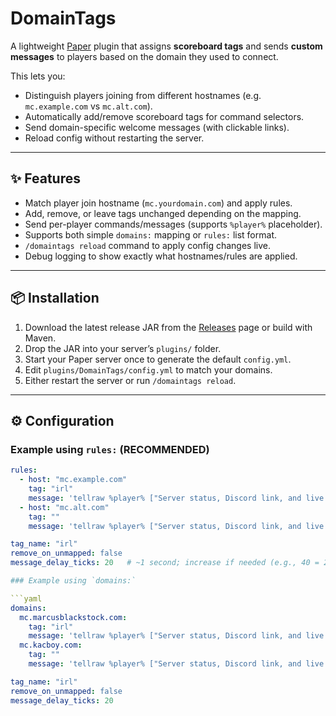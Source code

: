 # DomainTags

A lightweight [Paper](https://papermc.io/) plugin that assigns **scoreboard tags** and sends **custom messages** to players based on the domain they used to connect.

This lets you:
- Distinguish players joining from different hostnames (e.g. `mc.example.com` vs `mc.alt.com`).
- Automatically add/remove scoreboard tags for command selectors.
- Send domain-specific welcome messages (with clickable links).
- Reload config without restarting the server.

---

## ✨ Features

- Match player join hostname (`mc.yourdomain.com`) and apply rules.
- Add, remove, or leave tags unchanged depending on the mapping.
- Send per-player commands/messages (supports `%player%` placeholder).
- Supports both simple `domains:` mapping or `rules:` list format.
- `/domaintags reload` command to apply config changes live.
- Debug logging to show exactly what hostnames/rules are applied.

---

## 📦 Installation

1. Download the latest release JAR from the [Releases](../../releases) page or build with Maven.
2. Drop the JAR into your server’s `plugins/` folder.
3. Start your Paper server once to generate the default `config.yml`.
4. Edit `plugins/DomainTags/config.yml` to match your domains.
5. Either restart the server or run `/domaintags reload`.

---

## ⚙️ Configuration

### Example using `rules:` (RECOMMENDED)

```yaml
rules:
  - host: "mc.example.com"
    tag: "irl"
    message: 'tellraw %player% ["Server status, Discord link, and live map view:\n",{"text":"example.com/mc","clickEvent":{"action":"open_url","value":"https://example.com/mc"},"color":"#77cc77"}]'
  - host: "mc.alt.com"
    tag: ""
    message: 'tellraw %player% ["Server status, Discord link, and live map view:\n",{"text":"alt.com/mc","clickEvent":{"action":"open_url","value":"https://alt.com/mc"},"color":"#2670B7"}]'

tag_name: "irl"
remove_on_unmapped: false
message_delay_ticks: 20   # ~1 second; increase if needed (e.g., 40 = 2s)

### Example using `domains:`

```yaml
domains:
  mc.marcusblackstock.com:
    tag: "irl"
    message: 'tellraw %player% ["Server status, Discord link, and live map view:\n",{"text":"marcusblackstock.com/mc","clickEvent":{"action":"open_url","value":"https://marcusblackstock.com/mc"},"color":"#77cc77"}]'
  mc.kacboy.com:
    tag: ""
    message: 'tellraw %player% ["Server status, Discord link, and live map view:\n",{"text":"kacboy.com/mc","clickEvent":{"action":"open_url","value":"https://kacboy.com/mc"},"color":"#2670B7"}]'

tag_name: "irl"
remove_on_unmapped: false
message_delay_ticks: 20